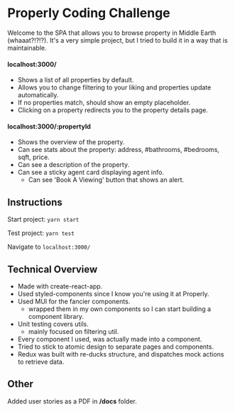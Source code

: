 # Properly Coding Challenge
Welcome to the SPA that allows you to browse property in Middle Earth (whaaat?!?!?).
It's a very simple project, but I tried to build it in a way that is maintainable.

#### localhost:3000/ 
- Shows a list of all properties by default. 
- Allows you to change filtering to your liking and properties update automatically. 
- If no properties match, should show an empty placeholder.
- Clicking on a property redirects you to the property details page.

#### localhost:3000/:propertyId
- Shows the overview of the property.
- Can see stats about the property: address, #bathrooms, #bedrooms, sqft, price.
- Can see a description of the property.
- Can see a sticky agent card displaying agent info.
  - Can see 'Book A Viewing' button that shows an alert.

## Instructions
Start project: `yarn start`

Test project: `yarn test`

Navigate to `localhost:3000/`

## Technical Overview
- Made with create-react-app.
- Used styled-components since I know you're using it at Properly.
- Used MUI for the fancier components.
  - wrapped them in my own components so I can start building a component library.
- Unit testing covers utils.
  - mainly focused on filtering util.
- Every component I used, was actually made into a component.
- Tried to stick to atomic design to separate pages and components. 
- Redux was built with re-ducks structure, and dispatches mock actions to retrieve data.

## Other
Added user stories as a PDF in **/docs** folder.
